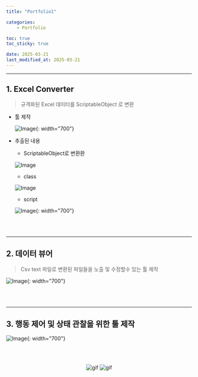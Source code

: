 ```yaml
---
title: "Portfolio1"

categories:
    - Portfolio

toc: true
toc_sticky: true

date: 2025-03-21
last_modified_at: 2025-03-21
---
```


--------------------

## 1. Excel Converter

> 규격화된 Excel 데이터를 ScriptableObject 로 변환

* 툴 제작

    ![Image](https://github.com/user-attachments/assets/313c6ddd-d351-42dd-81af-e68089301580){: width="700"}

* 추출된 내용

    * ScriptableObject로 변환환

    ![Image](https://github.com/user-attachments/assets/8f541041-88df-4e34-a9bf-dd287d3ad179)

    * class

    ![Image](https://github.com/user-attachments/assets/1ff6687c-4672-47ed-8c57-3f6182aa7276)

    * script

    ![Image](https://github.com/user-attachments/assets/cb5c8627-e861-4cc5-99c1-a8e6e011b016){: width="700"}

<br>
<br>

----------
## 2. 데이터 뷰어

> Csv text 파일로 변환된 파일들을 노출 및 수정할수 있는 툴 제작

![Image](https://github.com/user-attachments/assets/5c9ae296-95e1-4048-a38e-e1d239aca4af){: width="700"}

<br>
<br>

----------
## 3. 행동 제어 및 상태 관찰을 위한 툴 제작

![Image](https://github.com/user-attachments/assets/84aa82d6-97a6-4308-8d7a-1cdb798f8a33){: width="700"}

<br>
<br>

<p align="center">

<img src="https://github.com/user-attachments/assets/ee0ddc01-11ac-4f70-ae86-ca92b93df6cc" alt="gif"/>
<img src="https://github.com/user-attachments/assets/b7268870-c69d-4ad5-b220-82aa00cc93dc" alt="gif"/>


</p>
